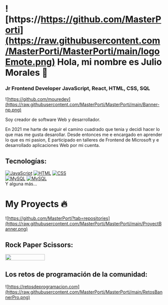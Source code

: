 # ![https://https://github.com/MasterPorti](https://raw.githubusercontent.com/MasterPorti/MasterPorti/main/logoEmote.png)  Hola, mi nombre es Julio Morales 👋
### Jr Frontend Developer JavaScript, React, HTML, CSS, SQL
![https://github.com/mouredev](https://raw.githubusercontent.com/MasterPorti/MasterPorti/main/Banner-np.png)

Soy creador de software Web y desarrollador.

En 2021 me harte de seguir el camino cuadrado que tenia y decidi hacer lo que mas me gusta desarollar.
Desde entonces me e encargado en aprender lo que es mi pasion, E participado en talleres de Frontend de Microsoft y e desarrollado aplicaciones Web por mi cuenta.

## Tecnologías:
[![JavaScript](https://img.shields.io/badge/JavaScript-F7DF1E?style=for-the-badge&logo=javascript&logoColor=white&labelColor=101010)]()
[![HTML](https://img.shields.io/badge/HTML-C12862E?style=for-the-badge&logo=html&logoColor=white&labelColor=101010)]()
[![CSS](https://img.shields.io/badge/CSS-3F63F2?style=for-the-badge&logo=html&logoColor=white&labelColor=101010)]()
</br>
[![MySQL](https://img.shields.io/badge/MySQL-4479A1?style=for-the-badge&logo=mysql&logoColor=white&labelColor=101010)]()
[![MySQL](https://img.shields.io/badge/React-C12862?style=for-the-badge&logo=html&logoColor=white&labelColor=101010)]()
</br>
Y alguna más...


# My Proyects 🔥

![https://github.com/MasterPorti?tab=repositories](https://raw.githubusercontent.com/MasterPorti/MasterPorti/main/ProyectBanner.png)
## Rock Paper Scissors: 
<a href="https://masterporti.github.io/RockPaperScissors/code/"><img src="http://i3.ytimg.com/vi/8HuQXzJl_1I/maxresdefault.jpg" style="height: 50%; width:50%;"/></a>

## Los retos de programación de la comunidad:

![https://retosdeprogramacion.com](https://raw.githubusercontent.com/MasterPorti/MasterPorti/main/RetosBannerPro.png)

